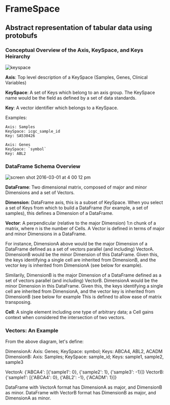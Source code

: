# FrameSpace
## Abstract representation of tabular data using protobufs

### Conceptual Overview of the Axis, KeySpace, and Keys Heirarchy

![keyspace](https://cloud.githubusercontent.com/assets/6373975/13445184/aa7555a4-dfbf-11e5-8ebd-719152f2df11.png)

**Axis**: Top level description of a KeySpace (Samples, Genes, Clinical Variables)

**KeySpace**: A set of Keys which belong to an axis group. The KeySpace name would be the field as defined by a set of data standards.

**Key**: A vector identifier which belongs to a KeySpace.

Examples: 

```
Axis: Samples
KeySpace: icgc_sample_id
Key: SA530426

Axis: Genes
KeySpace: `symbol`
Key: ABL2
```

### DataFrame Schema Overview

![screen shot 2016-03-01 at 4 00 12 pm](https://cloud.githubusercontent.com/assets/6373975/13470044/fae516a6-e05e-11e5-9b11-10343e538ddf.png)

**DataFrame**: Two dimensional matrix, composed of major and minor Dimensions and a set of Vectors.

**Dimension**: DataFrame axis, this is a subset of KeySpace. When you select a set of Keys from which to build a DataFrame (for example, a set of samples), this defines a Dimension of a DataFrame.

**Vector**: A perpendicular (relative to the major Dimension) 1:n chunk of a matrix, where n is the number of Cells. A Vector is defined in terms of major and minor Dimensions in a DataFrame. 

For instance, DimensionA above would be the major Dimension of a DataFrame defined as a set of vectors parallel (and including) VectorA. DimensionB would be the minor Dimension of this DataFrame. Given this, the keys identifying a single cell are inherited from DimensionB, and the vector key is inherited from DimensionA (see below for example). 

Similarily, DimensionB is the major Dimension of a DataFrame defined as a set of vectors parallel (and including) VectorB. DimensionA would be the minor Dimension in this DataFrame. Given this, the keys identifying a single cell are inherited from DimensionA, and the vector key is inherited from DimensionB (see below for example This is defined to allow ease of matrix transposing. 

**Cell**: A single element including one type of arbitrary data; a Cell gains context when considered the intersection of two vectors. 

### Vectors: An Example

From the above diagram, let's define:

DimensionA: Axis: Genes; KeySpace: symbol; Keys: ABCA4, ABL2, ACADM
DimensionB: Axis: Samples; KeySpace: sample_id; Keys: sample1, sample2, sample3

VectorA: {'ABCA4': [{'sample1': 0}, {'sample2': 1}, {'sample3': -1}]}
VectorB: {'sample1': [{'ABCA4': 0}, {'ABL2': -1}, {'ACADM': 1}]}

DataFrame with VectorA format has DimensionA as major, and DimensionB as minor.
DataFrame with VectorB format has DimensionB as major, and DimensionA as minor.


